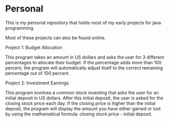 # Personal

This is my personal repository that holds most of my early projects for java programming.  

Most of these projects can also be found online.

Project 1: Budget Allocation

This program takes an amount in US dollars and asks the user for 3 different percentages to allocate their budget.  If the percentage adds more than 100 percent, the program will automatically adjust itself to the correct remaining percentage out of 100 percent.


Project 2: Investment Earnings

This program involves a common stock investing that asks the user for an initial deposit in US dollars.  After this initial deposit, the user is asked for the closing stock price each day.  If the closing price is higher than the initial deposit, the program will display the amount you have either gained or lost by using the mathematical formula: closing stock price - initial deposit.
